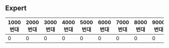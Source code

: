 ## Expert

1000번대|2000번대|3000번대|4000번대|5000번대|6000번대|7000번대|8000번대|9000번대|10000번대|11000번대|12000번대|
--------|--------|--------|--------|--------|--------|--------|--------|--------|--------|--------|--------|
0|0|0|0|0|0|0|0|0|0|0|0|
